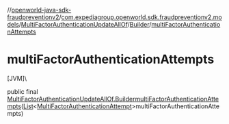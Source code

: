 //[openworld-java-sdk-fraudpreventionv2](../../../../index.md)/[com.expediagroup.openworld.sdk.fraudpreventionv2.models](../../index.md)/[MultiFactorAuthenticationUpdateAllOf](../index.md)/[Builder](index.md)/[multiFactorAuthenticationAttempts](multi-factor-authentication-attempts.md)

# multiFactorAuthenticationAttempts

[JVM]\

public final [MultiFactorAuthenticationUpdateAllOf.Builder](index.md)[multiFactorAuthenticationAttempts](multi-factor-authentication-attempts.md)([List](https://docs.oracle.com/javase/8/docs/api/java/util/List.html)&lt;[MultiFactorAuthenticationAttempt](../../-multi-factor-authentication-attempt/index.md)&gt;multiFactorAuthenticationAttempts)
